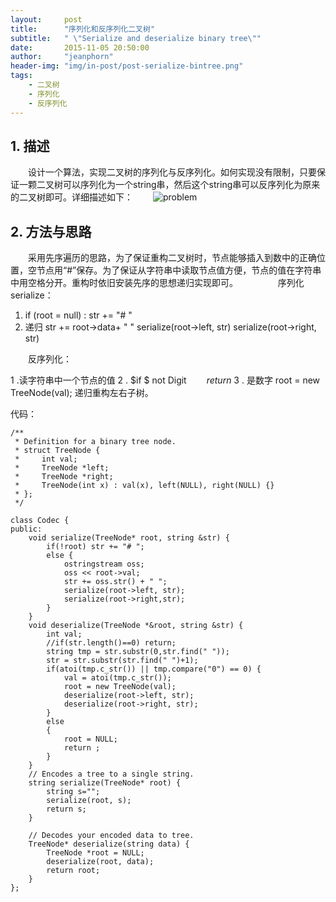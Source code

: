 ```yaml
---
layout:     post
title:      "序列化和反序列化二叉树"
subtitle:   " \"Serialize and deserialize binary tree\""
date:       2015-11-05 20:50:00
author:     "jeanphorn"
header-img: "img/in-post/post-serialize-bintree.png"
tags:
    - 二叉树 
    - 序列化
    - 反序列化
---
```


<p id = "build"></p>

## 1. 描述
　　设计一个算法，实现二叉树的序列化与反序列化。如何实现没有限制，只要保证一颗二叉树可以序列化为一个string串，然后这个string串可以反序列化为原来的二叉树即可。详细描述如下：
　　![problem](http://img.blog.csdn.net/20151030105003302?watermark/2/text/aHR0cDovL2Jsb2cuY3Nkbi5uZXQv/font/5a6L5L2T/fontsize/400/fill/I0JBQkFCMA==/dissolve/70/gravity/SouthEast)

## 2. 方法与思路
　　采用先序遍历的思路，为了保证重构二叉树时，节点能够插入到数中的正确位置，空节点用“#”保存。为了保证从字符串中读取节点值方便，节点的值在字符串中用空格分开。重构时依旧安装先序的思想递归实现即可。
　　
　　序列化serialize：
　　

 1. if (root = null) : str += "# "
 2. 递归
	 str += root->data+ " "
	 serialize(root->left, str)
	 serialize(root->right, str)

　　反序列化：

 1 .读字符串中一个节点的值
 2 . $if $ not Digit
	    　　$return$
3 . 是数字
	root = new TreeNode(val);
   递归重构左右子树。

代码：

```
/**
 * Definition for a binary tree node.
 * struct TreeNode {
 *     int val;
 *     TreeNode *left;
 *     TreeNode *right;
 *     TreeNode(int x) : val(x), left(NULL), right(NULL) {}
 * };
 */

class Codec {
public: 
    void serialize(TreeNode* root, string &str) {
        if(!root) str += "# ";
        else {
            ostringstream oss;
            oss << root->val;
            str += oss.str() + " ";
            serialize(root->left, str);
            serialize(root->right,str);
        }   
    }   
    void deserialize(TreeNode *&root, string &str) {
        int val;
        //if(str.length()==0) return;
        string tmp = str.substr(0,str.find(" ")); 
        str = str.substr(str.find(" ")+1);
        if(atoi(tmp.c_str()) || tmp.compare("0") == 0) {
            val = atoi(tmp.c_str());
            root = new TreeNode(val); 
            deserialize(root->left, str);
            deserialize(root->right, str);
        }   
        else
        {   
            root = NULL;
            return ;
        }   
    }   
    // Encodes a tree to a single string.
    string serialize(TreeNode* root) {
        string s="";
        serialize(root, s); 
        return s;
    }   

    // Decodes your encoded data to tree.
    TreeNode* deserialize(string data) {
        TreeNode *root = NULL;
        deserialize(root, data);
        return root;
    }   
};

```

